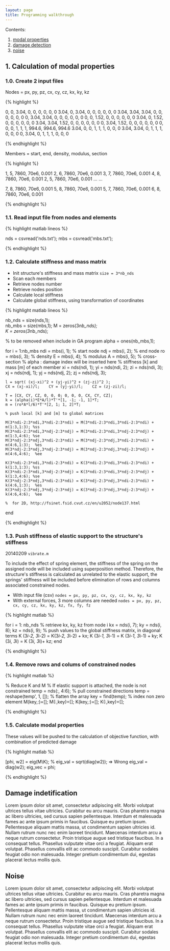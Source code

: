 ```yaml
---
layout: page
title: Programming walkthrough
---
```


Contents:

1. [modal properties](#calculation-of-modal-properties) 
2. [damage detection](#damage-indetification)
3. [noise](#noise)

## 1. Calculation of modal properties

### 1.0. Create 2 input files

Nodes = px, py, pz, cx, cy, cz, kx, ky, kz

{% highlight %}

0,	0,	3.04,	0,	0,	0,	0,	0,	0
3.04,	0,	3.04,	0,	0,	0,	0,	0,	0
3.04,	3.04,	3.04,	0,	0,	0,	0,	0,	0
0,	3.04,	3.04,	0,	0,	0,	0,	0,	0
0,	0,	1.52,	0,	0,	0,	0,	0,	0
3.04,	0,	1.52,	0,	0,	0,	0,	0,	0
3.04,	3.04,	1.52,	0,	0,	0,	0,	0,	0
0,	3.04,	1.52,	0,	0,	0,	0,	0,	0
0,	0,	0,	1,	1,	1,	994.6,	994.6,	994.6
3.04,	0,	0,	1,	1,	1,	0,	0,	0
3.04,	3.04,	0,	1,	1,	1,	0,	0,	0
0,	3.04,	0,	1,	1,	1,	0,	0,	0

{% endhighlight %}

Members = start, end, density, modulus, section

{% highlight %}

1,	5,  7860, 70e6, 0.001
2,	6,  7860, 70e6, 0.001
3,	7,  7860, 70e6, 0.001
4,	8,  7860, 70e6, 0.001
2,	5,  7860, 70e6, 0.001
...
...

7,	8,  7860, 70e6, 0.001
5,	8,  7860, 70e6, 0.001
5,	7,  7860, 70e6, 0.001
6,	8,  7860, 70e6, 0.001

{% endhighlight %}

### 1.1. Read input file from nodes and elements

{% highlight matlab lineos %}

nds = csvread('nds.txt');
mbs = csvread('mbs.txt');

{% endhighlight %}

### 1.2. Calculate stiffness and mass matrix

* Init structure's  stiffness and mass matrix `size = 3*nb_nds`
* Scan each members
* Retrieve nodes number
* Retrieve nodes position
* Calculate local stiffness
* Calculate global stiffness, using transformation of coordinates

{% highlight matlab lineos %}

nb_nds = size(nds,1);   
nb_mbs = size(mbs,1); 
M = zeros(3*nb_nds);    
K = zeros(3*nb_nds);

% to be removed when include in GA program
alpha = ones(nb_mbs,1);

for i = 1:nb_mbs
    ndi = mbs(i, 1);   %   start node
    ndj = mbs(i, 2);   %   end node
    ro   = mbs(i, 3);   %   density
    E    = mbs(i, 4);   %   modulus
    A    = mbs(i, 5);   %   cross-section
    % alpha : damage index will be inserted here
    % stiffness [k] and mass [m] of each member
    xi = nds(ndi, 1);    yi = nds(ndi, 2);    zi = nds(ndi, 3);
    xj = nds(ndj, 1);    yj = nds(ndj, 2);    zj = nds(ndj, 3);
    
    l = sqrt( (xj-xi)^2 + (yj-yi)^2 + (zj-zi)^2 );
    CX = (xj-xi)/l;    CY = (yj-yi)/l;    CZ = (zj-zi)/l;
    
    T = [CX, CY, CZ, 0, 0, 0; 0, 0, 0, CX, CY, CZ];
    k = (alpha(i)*E*A/l)*T'*[1, -1; -1, 1]*T;
    m = (ro*A*l/6)*T'*[2, 1; 1, 2]*T;
    
    % push local [k] and [m] to global matrices
    
    M(3*ndi-2:3*ndi,3*ndi-2:3*ndi) = M(3*ndi-2:3*ndi,3*ndi-2:3*ndi) + m(1:3,1:3); %ss
    M(3*ndi-2:3*ndi,3*ndj-2:3*ndj) = M(3*ndi-2:3*ndi,3*ndj-2:3*ndj) + m(1:3,4:6); %se
    M(3*ndj-2:3*ndj,3*ndi-2:3*ndi) = M(3*ndj-2:3*ndj,3*ndi-2:3*ndi) + m(4:6,1:3);  %es
    M(3*ndj-2:3*ndj,3*ndj-2:3*ndj) = M(3*ndj-2:3*ndj,3*ndj-2:3*ndj) + m(4:6,4:6);  %ee
    
    K(3*ndi-2:3*ndi,3*ndi-2:3*ndi) = K(3*ndi-2:3*ndi,3*ndi-2:3*ndi) + k(1:3,1:3); %ss
    K(3*ndi-2:3*ndi,3*ndj-2:3*ndj) = K(3*ndi-2:3*ndi,3*ndj-2:3*ndj) + k(1:3,4:6); %se
    K(3*ndj-2:3*ndj,3*ndi-2:3*ndi) = K(3*ndj-2:3*ndj,3*ndi-2:3*ndi) + k(4:6,1:3);  %es
    K(3*ndj-2:3*ndj,3*ndj-2:3*ndj) = K(3*ndj-2:3*ndj,3*ndj-2:3*ndj) + k(4:6,4:6);  %ee
    
    %  for 2D, http://fsinet.fsid.cvut.cz/en/u2052/node137.html 
end

{% endhighlight %}


### 1.3. Push stiffness of elastic support to the structure's stiffness

20140209  ` vibrate.m `

To include the effect of spring element, the stiffness of the spring on the assigned node will be included using superposition method. Therefore, the structure's stiffness is calculated as unrelated to the elastic support, the springs' stiffness will be included before elimination of rows and columns associated constrained nodes.

* With input file (csv)   ` nodes = px, py, pz, cx, cy, cz, kx, ky, kz `
* With external forces, 3 more columns are needed  ` nodes = px, py, pz, cx, cy, cz, kx, ky, kz, fx, fy, fz `

{% highlight matlab %}

for i = 1: nb_nds
    % retrieve kx, ky, kz from node i
    kx = nds(i, 7);
    ky = nds(i, 8);
    kz = nds(i, 9);
    % push values to the global stiffness matrix, in diagonal terms
    K (3*i-2, 3*i-2) = K(3*i-2, 3*i-2) + kx;
    K (3*i-1, 3*i-1) = K (3*i-1, 3*i-1) + ky;
    K (3*i, 3*i) = K (3*i, 3*i)+ kz;
end

{% endhighlight %}

### 1.4. Remove rows and colums of constrained nodes

{% highlight matlab %}

% Reduce K and M 
% If elastic support is attached, the node is not constrained
temp = nds(:, 4:6);             % pull constrained directions
temp = reshape(temp', 1, []);   % flatten the array
key = find(temp);               % index non zero element
M(key,:)=[];
M(:,key)=[];
K(key,:)=[];
K(:,key)=[];
    
{% endhighlight %}

### 1.5. Calculate modal properties

These values will be pushed to the calculation of objective function, with combination of predicted damage

{% highlight matlab %}

[phi, w2] = eig(M\K);
%  eig_val = sqrt(diag(w2)); => Wrong
eig_val = diag(w2);
eig_vec = phi;
    
{% endhighlight %}

## Damage indetification ##

Lorem ipsum dolor sit amet, consectetur adipiscing elit. Morbi volutpat ultrices tellus vitae ultricies. Curabitur eu arcu mauris. Cras pharetra magna ac libero ultricies, sed cursus sapien pellentesque. Interdum et malesuada fames ac ante ipsum primis in faucibus. Quisque eu pretium ipsum. Pellentesque aliquam mattis massa, ut condimentum sapien ultricies id. Nullam rutrum nunc nec enim laoreet tincidunt. Maecenas interdum arcu a neque rutrum consectetur. Proin tristique augue sed tristique faucibus. In a consequat tellus. Phasellus vulputate vitae orci a feugiat. Aliquam erat volutpat. Phasellus convallis elit ac commodo suscipit. Curabitur sodales feugiat odio non malesuada. Integer pretium condimentum dui, egestas placerat lectus mollis quis. 

## Noise ##

Lorem ipsum dolor sit amet, consectetur adipiscing elit. Morbi volutpat ultrices tellus vitae ultricies. Curabitur eu arcu mauris. Cras pharetra magna ac libero ultricies, sed cursus sapien pellentesque. Interdum et malesuada fames ac ante ipsum primis in faucibus. Quisque eu pretium ipsum. Pellentesque aliquam mattis massa, ut condimentum sapien ultricies id. Nullam rutrum nunc nec enim laoreet tincidunt. Maecenas interdum arcu a neque rutrum consectetur. Proin tristique augue sed tristique faucibus. In a consequat tellus. Phasellus vulputate vitae orci a feugiat. Aliquam erat volutpat. Phasellus convallis elit ac commodo suscipit. Curabitur sodales feugiat odio non malesuada. Integer pretium condimentum dui, egestas placerat lectus mollis quis. 

